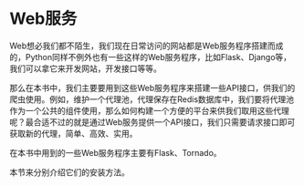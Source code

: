# Web服务

Web想必我们都不陌生，我们现在日常访问的网站都是Web服务程序搭建而成的，Python同样不例外也有一些这样的Web服务程序，比如Flask、Django等，我们可以拿它来开发网站，开发接口等等。

那么在本书中，我们主要要用到这些Web服务程序来搭建一些API接口，供我们的爬虫使用。例如，维护一个代理池，代理保存在Redis数据库中，我们要将代理池作为一个公共的组件使用，那么如何构建一个方便的平台来供我们取用这些代理呢？最合适不过的就是通过Web服务提供一个API接口，我们只需要请求接口即可获取新的代理，简单、高效、实用。

在本书中用到的一些Web服务程序主要有Flask、Tornado。

本节来分别介绍它们的安装方法。